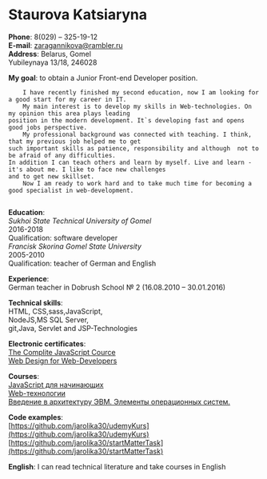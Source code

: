 # Staurova Katsiaryna  

**Phone**: 8(029) – 325-19-12  
**E-mail**: zaragannikova@rambler.ru  
**Address**: Belarus, Gomel  
	Yubileynaya 13/18, 246028  
			 
**My goal**: to obtain a Junior  Front-end Developer position.  
```
	I have recently finished my second education, now I am looking for a good start for my career in IT.  
	My main interest is to develop my skills in Web-technologies. On my opinion this area plays leading 
position in the modern development. It`s developing fast and opens good jobs perspective.  
	My professional background was connected with teaching. I think, that my previous job helped me to get 
such important skills as patience, responsibility and although  not to be afraid of any difficulties. 
In addition I can teach others and learn by myself. Live and learn - it's about me. I like to face new challenges 
and to get new skillset.
	Now I am ready to work hard and to take much time for becoming a good specialist in web-development. 
 
```
**Education**:  
		*Sukhoi State Technical University of Gomel*  
			2016-2018  
			Qualification: software developer  
		*Francisk Skorina Gomel State University*  
			2005-2010  
			Qualification: teacher of German and English  
				   
**Experience**:  
		German teacher in Dobrush School № 2 (16.08.2010 – 30.01.2016)  

**Technical skills**:  
		HTML, CSS,sass,JavaScript,  
		NodeJS,MS SQL Server,  
		git,Java, Servlet and JSP-Technologies  
					  
**Electronic certificates**:  
		[The Complite JavaScript Cource](https://www.udemy.com/certificate/UC-QT0R53K2/)  
		[Web Design for Web-Developers](https://www.udemy.com/certificate/UC-5ZAJZ3ZG/)	  
							 
**Courses**:  
		[JavaScript для начинающих](https://stepik.org/course/2223/syllabus)  
		[Web-технологии](https://stepik.org/course/154/syllabus)  
		[Введение в архитектуру ЭВМ. Элементы операционных систем.](https://stepik.org/course/253/syllabus)
							 
**Сode examples**:  
		[https://github.com/jarolika30/udemyKurs](https://github.com/jarolika30/udemyKurs)  
		[https://github.com/jarolika30/startMatterTask](https://github.com/jarolika30/startMatterTask)  
							 
**English**: I can read technical literature and take courses in English							 

